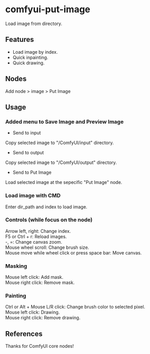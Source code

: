# comfyui-put-image

Load image from directory. 

## Features  
- Load image by index.  
- Quick inpainting.  
- Quick drawing.  

## Nodes  
Add node > image > Put Image

## Usage

### Added menu to Save Image and Preview Image  
- Send to input  

Copy selected image to "/ComfyUI/input" directory.  

- Send to output  

Copy selected image to "/ComfyUI/output" directory.  

- Send to Put Image  

Load selected image at the sepecific "Put Image" node.  

### Load image with CMD  
Enter dir_path and index to load image.  

### Controls \(while focus on the node\)  
Arrow left, right: Change index.  
F5 or Ctrl + r: Reload images.  
-, =: Change canvas zoom.  
Mouse wheel scroll: Change brush size.  
Mouse move while wheel click or press space bar: Move canvas.  

### Masking  
Mouse left click: Add mask.  
Mouse right click: Remove mask.  

### Painting  
Ctrl or Alt + Mouse L/R click: Change brush color to selected pixel.  
Mouse left click: Drawing.  
Mouse right click: Remove drawing.  

## References  

Thanks for ComfyUI core nodes!